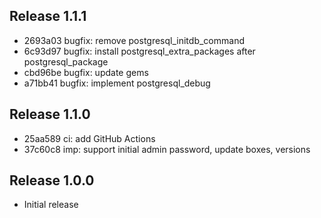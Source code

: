 ## Release 1.1.1

* 2693a03 bugfix: remove postgresql_initdb_command
* 6c93d97 bugfix: install postgresql_extra_packages after postgresql_package
* cbd96be bugfix: update gems
* a71bb41 bugfix: implement postgresql_debug

## Release 1.1.0

* 25aa589 ci: add GitHub Actions
* 37c60c8 imp: support initial admin password, update boxes, versions


## Release 1.0.0

* Initial release
